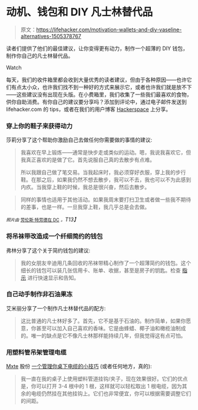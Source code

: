 # 动机、钱包和 DIY 凡士林替代品

> 原文：<https://lifehacker.com/motivation-wallets-and-diy-vaseline-alternatives-1505378767>

读者们提供了他们的最佳建议，让你变得更有动力，制作一个超薄的 DIY 钱包，制作你自己的凡士林替代品。

Watch

每天，我们的收件箱里都会收到大量优秀的读者建议，但由于各种原因——也许它们有点太小众，也许我们找不到一种好的方式来展示它，或者也许我们就是放不下——这些建议没有出现在头版。在小费箱里，我们收集了一些我们最喜欢的食物，供你自助消费。有你自己的建议要分享吗？添加到评论中，通过电子邮件发送到 lifehacker.com 的 tips，或者在我们的用户博客 [Hackerspace](http://hackerspace.lifehacker.com) 上分享。

### 穿上你的鞋子来获得动力

莎莉分享了这个帮助你激励自己去做任何你需要做的事情的建议:

> 我喜欢在早上锻炼——通常是快步走或类似的运动。嗯，我说我喜欢它，但我真正喜欢的是做了它。首先说服自己真的去散步有点难。
> 
> 所以我跟自己做了笔交易。当我起床时，我必须穿好衣服，穿上我的步行鞋。在那之后，如果我仍然不想去散步，我可以不去，我也可以不为此感到内疚。当我穿上鞋的时候，我总是很兴奋，然后去散步。

> 同样的事情也适用于其他活动。如果我周末要打扫卫生或者做一些我不期待的差事，也是一样。一旦我穿上鞋，我几乎总是会去做。

*<small>照片由</small>* [<small>劳伦斯·特劳德在 DC</small>](https://secure.flickr.com/photos/mr_t_in_dc/) *<small>。</small>T13】*

### 将吊袜带改造成一个纤细简约的钱包

弗林分享了这个关于简约钱包的建议:

> 我的女朋友辛迪用几条回收的吊袜带精心制作了一个超薄简约的钱包。这个细长的钱包可以装几张信用卡、账单、收据，甚至是房子的钥匙。检查 [指示](http://www.instructables.com/id/Slim-Minimalist-Wallet-by-Cindy/) 进行快速显示和告知。

### 自己动手制作非石油果冻

艾米丽分享了一个制作凡士林替代品的配方:

> 这比普通的凡士林好多了。首先，它不是基于石油的。制作简单，如果你愿意，你甚至可以加入自己喜欢的香味。它是由蜂蜡、椰子油和橄榄油制成的。唯一的缺点是它不像凡士林那样能持续几年，但我觉得这有点可怕。

### 用塑料管吊架管理电缆

[Mxte](http://mxte.kinja.com/) 股份 [一个管理你桌下电缆的小技巧](https://lifehacker.com/1505123811) (或者任何地方，真的):

> 我一直在我的桌子上使用塑料管道挂钩/夹子，现在效果很好。它们的优点是，你可以打开 3-4 根中的 1 根，这样就可以轻松取出 1 根电缆，因为其余的电缆仍然挂在其他挂钩上。它们也非常便宜，你可以根据需要调整它们的间距。